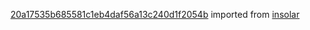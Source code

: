 [20a17535b685581c1eb4daf56a13c240d1f2054b](https://github.com/insolar/insolar/commit/20a17535b685581c1eb4daf56a13c240d1f2054b) imported from [insolar](https://github.com/insolar/insolar)
